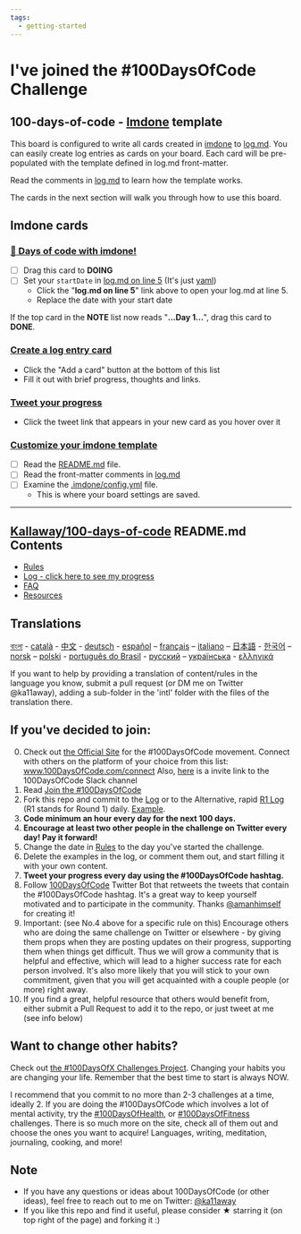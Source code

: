 ```yaml
---
tags:
  - getting-started
---
```

# I've joined the #100DaysOfCode Challenge
## 100-days-of-code - [Imdone](https://imdone.io) template
This board is configured to write all cards created in [imdone](https://imdone.io) to [log.md](log.md).  You can easily create log entries as cards on your board.  Each card will be pre-populated with the template defined in log.md front-matter.

Read the comments in [log.md](log.md) to learn how the template works.

The cards in the next section will walk you through how to use this board.

## Imdone cards
### [:100: Days of code with imdone!](#TODO:0)
<!-- Due in 10 minutes. -->
- [ ] Drag this card to **DOING**
- [ ] Set your `startDate` in [log.md on line 5](/log.md:5) (It's just [yaml](https://yaml.org))
  - Click the "**log.md on line 5**" link above to open your log.md at line 5.
  - Replace the date with your start date
<!-- -->
If the top card in the **NOTE** list now reads "**...Day 1...**", drag this card to **DONE**.

### [Create a log entry card](#TODO:10)
<!-- Due in 20 minutes. -->
- Click the "Add a card" button at the bottom of this list
- Fill it out with brief progress, thoughts and links.

### [Tweet your progress](#TODO:20)
<!-- Due in 20 minutes. -->
- Click the tweet link that appears in your new card as you hover over it

### [Customize your imdone template](#TODO:30)
- [ ] Read the [README.md](README.md) file.
- [ ] Read the front-matter comments in [log.md](log.md)
- [ ] Examine the [.imdone/config.yml](.imdone/config.yml) file.
  - This is where your board settings are saved.

----
## [Kallaway/100-days-of-code](https://github.com/Kallaway/100-days-of-code) README.md Contents

* [Rules](rules.md)
* [Log - click here to see my progress](log.md)
* [FAQ](FAQ.md)
* [Resources](resources.md)

## Translations
[বাংলা](intl/bn/README.md) - [català](intl/ca/README.md) - [中文](intl/ch/README.md) - [deutsch](intl/de/README.md) - [español](intl/es/README.md) – [français](intl/fr/FAQ-fr.md) – [italiano](intl/it/README.md) – [日本語](intl/ja/README.md) - [한국어](intl/ko/README-ko.md) – [norsk](intl/no/README.md) –  [polski](intl/pl/README.md) - [português do Brasil](intl/pt-br/LEIAME.md) - [русский](intl/ru/README-ru.md) – [українська](intl/ua/README-ua.md) - [ελληνικά](intl/el/README.md)

If you want to help by providing a translation of content/rules in the language you know, submit a pull request (or DM me on Twitter @ka11away), adding a sub-folder in the 'intl' folder with the files of the translation there.

## If you've decided to join:

0.  Check out [the Official Site](http://100daysofcode.com/) for the #100DaysOfCode movement. Connect with others on the platform of your choice from this list: www.100DaysOfCode.com/connect
    Also, [here](https://join.slack.com/t/100xcode/shared_invite/enQtNzQwMzIwMzQxODc5LWQwMjU5Mjg0N2ZiMzIzYzJiZmE0YjNiYTBiZDBjNjlkNjBmMTYxNDBmNmE2YmE2YzY4NTgzY2Y5NDQxNWY5ZDM) is a invite link to the 100DaysOfCode Slack channel
1.  Read [Join the #100DaysOfCode](https://medium.freecodecamp.com/join-the-100daysofcode-556ddb4579e4)
2.  Fork this repo and commit to the [Log](log.md) or to the Alternative, rapid [R1 Log](r1-log.md) (R1 stands for Round 1) daily. [Example](https://github.com/Kallaway/100-days-kallaway-log).
3.  **Code minimum an hour every day for the next 100 days.**
4.  **Encourage at least two other people in the challenge on Twitter every day! Pay it forward!**
5.  Change the date in [Rules](rules.md) to the day you've started the challenge.
6.  Delete the examples in the log, or comment them out, and start filling it with your own content.
7.  **Tweet your progress every day using the #100DaysOfCode hashtag.**
8.  Follow [100DaysOfCode](https://twitter.com/_100DaysOfCode) Twitter Bot that retweets the tweets that contain the #100DaysOfCode hashtag. It's a great way to keep yourself motivated and to participate in the community. Thanks [@amanhimself](https://twitter.com/amanhimself) for creating it!
9.  Important: (see No.4 above for a specific rule on this) Encourage others who are doing the same challenge on Twitter or elsewhere - by giving them props when they are posting updates on their progress, supporting them when things get difficult. Thus we will grow a community that is helpful and effective, which will lead to a higher success rate for each person involved. It's also more likely that you will stick to your own commitment, given that you will get acquainted with a couple people (or more) right away.
10.  If you find a great, helpful resource that others would benefit from, either submit a Pull Request to add it to the repo, or just tweet at me (see info below)

## Want to change other habits?

Check out [the #100DaysOfX Challenges Project](http://100daysofx.com/). Changing your habits you are changing your life. Remember that the best time to start is always NOW.

I recommend that you commit to no more than 2-3 challenges at a time, ideally 2. If you are doing the #100DaysOfCode which involves a lot of mental activity, try the [#100DaysOfHealth](http://100daysofx.com/where-x-is/health/), or [#100DaysOfFitness](http://100daysofx.com/challenges/) challenges. There is so much more on the site, check all of them out and choose the ones you want to acquire! Languages, writing, meditation, journaling, cooking, and more!

## Note

* If you have any questions or ideas about 100DaysOfCode (or other ideas), feel free to reach out to me on Twitter: [@ka11away](https://twitter.com/ka11away)
* If you like this repo and find it useful, please consider &#9733; starring it (on top right of the page) and forking it :)

<!--
#NOTE:10 # Keyboard shortcuts expand:1
| Action                       | Shortcut                                           |
|------------------------------|----------------------------------------------------|
| Navigate Selected Card       | :arrow_up: :arrow_down: :arrow_left: :arrow_right: |
| Move Selected Card Up        | shift+:arrow_up:                                   |
| Move Selected Card Down      | shift+:arrow_down:                                 |
| Move Selected Card Left      | shift+:arrow_left:                                 |
| Move Selected Card Right     | shift+:arrow_right:                                |
| Move Selected Card To Top    | cmd+:arrow_up: or ctrl+:arrow_up:                  |
| Move Selected Card To Bottom | cmd+:arrow_down: or ctrl+:arrow_down:              |
| Edit Selected Card           | return or enter                                    |
| Open file of Selected Card   | cmd+o or ctrl+o                                    |
| Delete Selected Card         | delete or backspace                                |
| Add a Card                   | space                                              |
| Save Card Edits              | cmd+s or ctrl+s                                    |
| Filter                       | cmd+f or ctrl+f                                    |
| Clear Filter                 | esc                                                |
| Open Journal                 | cmd+shift+j or ctrl+shift+j (Global)               |
| Cycle through tabs           | ctrl+tab                                           |
| Add a board                  | cmd+n or ctrl+n                                    |
| Board Settings               | cmd+/ or ctrl+/                                    |
| Zoom in                      | cmd+shift+[+]                                      |
| Zoom out                     | cmd+[-]                                            |
| Zoom reset                   | cmd+0                                              |

-->
